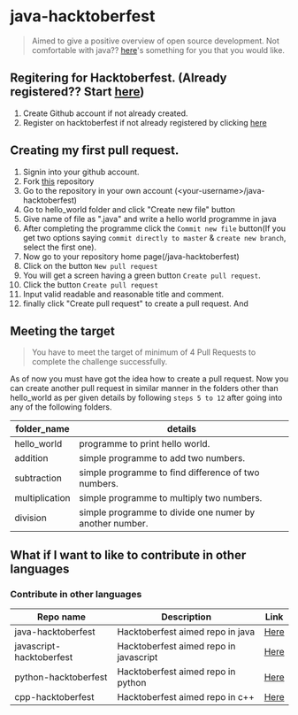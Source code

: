 # java-hacktoberfest
> Aimed to give a positive overview of open source development. Not comfortable with java?? [here](#contribute-in-other-languages)'s something for you that you would like.
## Regitering for Hacktoberfest. (Already registered?? Start [here](#creating-my-first-pull-request))
1. Create Github account if not already created.
2. Register on hacktoberfest if not already registered by clicking [here](https://hacktoberfest.digitalocean.com/)
## Creating my first pull request.
1. Signin into your github account.
2. Fork [this](https://github.com/sushish-kumar/java-hacktoberfest) repository 
3. Go to the repository in your own account (\<your-username\>/java-hacktoberfest)
4. Go to hello_world folder and click "Create new file" button
5. Give name of file as "<your-username>.java" and write a hello world programme in java
6. After completing the programme click the `Commit new file` button(If you get two options saying `commit directly to master` & `create new branch`, select the first one).
7. Now go to your repository home page(<your-username>/java-hacktoberfest)
8. Click on the button `New pull request` 
9. You will get a screen having a green button `Create pull request`.
10. Click the button `Create pull request`
11. Input valid readable and reasonable title and comment.
12. finally click "Create pull request" to create a pull request. And

## Meeting the target
> You have to meet the target of minimum of 4 Pull Requests to complete the challenge successfully.  

As of now you must have got the idea how to create a pull request. Now you can create another pull request in similar manner in the folders other than hello_world as per given details by following `steps 5 to 12` after going into any of the following folders.
  
|folder_name | details|  
|--- | --- | 
|hello_world | programme to print hello world.|  
|addition | simple programme to add two numbers.|  
|subtraction | simple programme to find difference of two numbers.|
|multiplication | simple programme to multiply two numbers.  |
|division | simple programme to divide one numer by another number.|  
  
## What if I want to like to contribute in other languages 
### Contribute in other languages  

|Repo name| Description | Link |  
|---------|-------------|------|  
|java-hacktoberfest| Hacktoberfest aimed repo in java|[Here](https://github.com/sushish-kumar/java-hacktoberfest)|  
|javascript-hacktoberfest| Hacktoberfest aimed repo in javascript|[Here](https://github.com/sushish-kumar/javascript-hacktoberfest)|  
|python-hacktoberfest| Hacktoberfest aimed repo in python|[Here](https://github.com/sushish-kumar/python-hacktoberfest)|  
|cpp-hacktoberfest| Hacktoberfest aimed repo in c++|[Here](https://github.com/sushish-kumar/cpp-hacktoberfest)|  
